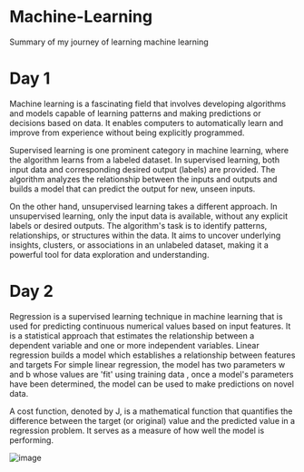# Machine-Learning
Summary of my journey of learning machine learning
# Day 1
Machine learning is a fascinating field that involves developing algorithms and models capable of learning patterns and making predictions or decisions based on data. It enables computers to automatically learn and improve from experience without being explicitly programmed.

Supervised learning is one prominent category in machine learning, where the algorithm learns from a labeled dataset. In supervised learning, both input data and corresponding desired output (labels) are provided. The algorithm analyzes the relationship between the inputs and outputs and builds a model that can predict the output for new, unseen inputs.

On the other hand, unsupervised learning takes a different approach. In unsupervised learning, only the input data is available, without any explicit labels or desired outputs. The algorithm's task is to identify patterns, relationships, or structures within the data. It aims to uncover underlying insights, clusters, or associations in an unlabeled dataset, making it a powerful tool for data exploration and understanding.

# Day 2
Regression is a supervised learning technique in machine learning that is used for predicting continuous numerical values based on input features. It is a statistical approach that estimates the relationship between a dependent variable and one or more independent variables.
Linear regression builds a model which establishes a relationship between features and targets
For simple linear regression, the model has two parameters  w and b whose values are 'fit' using training data , once a model's parameters have been determined, the model can be used to make predictions on novel data.

A cost function, denoted by J, is a mathematical function that quantifies the difference between the target (or original) value and the predicted value in a regression problem. It serves as a measure of how well the model is performing.


![image](https://github.com/NishchalvPandit/Machine-Learning/assets/132006735/ced14a85-931e-4b75-8963-c7299ee409ef)


